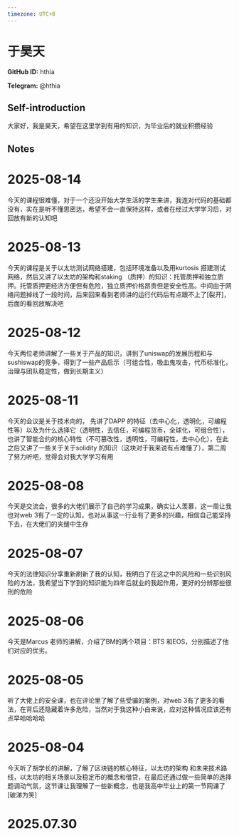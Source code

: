 ```yaml
---
timezone: UTC+8
---
```


# 于昊天

**GitHub ID:** hthia

**Telegram:** @hthia

## Self-introduction

大家好，我是昊天，希望在这里学到有用的知识，为毕业后的就业积攒经验

## Notes

<!-- Content_START -->
# 2025-08-14

今天的课程很难懂，对于一个还没开始大学生活的学生来讲，我连对代码的基础都没有，实在是听不懂思密达，希望不会一直保持这样，或者在经过大学学习后，对回放有新的认知吧

# 2025-08-13

今天的课程是关于以太坊测试网络搭建，包括环境准备以及用kurtosis 搭建测试网络，然后又讲了以太坊的架构和staking （质押）的知识：托管质押和独立质押。托管质押更经济方便但有危险，独立质押价格昂贵但是安全性高。中间由于网络问题掉线了一段时间，后来回来看到老师讲的运行代码后有点跟不上了[裂开]，后面的看回放解决吧

# 2025-08-12

今天两位老师讲解了一些关于产品的知识，讲到了uniswap的发展历程和与sushiswap的竞争，得到了一些产品启示（可组合性，吸血鬼攻击，代币标准化，治理与团队稳定性，做到长期主义）

# 2025-08-11

今天的会议是关于技术向的， 先讲了DAPP 的特征（去中心化，透明化，可编程性等）以及为什么选择它（透明性，去信任，可编程货币，全球化，可组合性），也讲了智能合约的核心特性（不可篡改性，透明性，可编程性，去中心化），在此之后又讲了一些关于关于solidity 的知识（这块对于我来说有点难懂了），第二周了努力听吧，觉得会对我大学学习有用

# 2025-08-08

今天是交流会，很多的大佬们展示了自己的学习成果，确实让人羡慕，这一周让我也对web 3有了一定的认知，也对从事这一行业有了更多的兴趣，相信自己能坚持下去，在大佬们的夹缝中生存

# 2025-08-07

今天的法律知识分享重新刷新了我的认知，我明白了在这之中的风险和一些识别风险的方法，我希望当下学到的知识能为四年后就业的我起作用，更好的分辨那些很刑的危险

# 2025-08-06

今天是Marcus 老师的讲解，介绍了BM的两个项目：BTS 和EOS，分别描述了他们对应的优劣。

# 2025-08-05

听了大佬上的安全课，也在评论里了解了些受骗的案例，对web 3有了更多的看法，在背后还隐藏着许多危险，当然对于我这种小白来说，应对这种情况应该还有点早哈哈哈哈

# 2025-08-04

今天听了胡学长的讲解，了解了区块链的核心特征，以太坊的架构 和未来技术路线，以太坊的相关场景以及稳定币的概念和借贷，在最后还通过做一些简单的选择题调动气氛，这节课让我理解了一些新概念，也是我高中毕业上的第一节网课了[破涕为笑]


# 2025.07.30


<!-- Content_END -->
